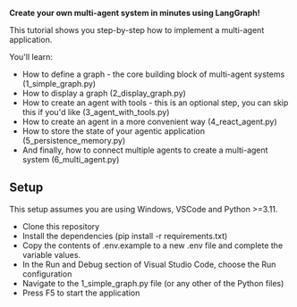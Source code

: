 
**Create your own multi-agent system in minutes using LangGraph!**

This tutorial shows you step-by-step how to implement a multi-agent application.

You'll learn:
- How to define a graph - the core building block of multi-agent systems (1_simple_graph.py)
- How to display a graph (2_display_graph.py)
- How to create an agent with tools - this is an optional step, you can skip this if you'd like (3_agent_with_tools.py)
- How to create an agent in a more convenient way (4_react_agent.py)
- How to store the state of your agentic application (5_persistence_memory.py)
- And finally, how to connect multiple agents to create a multi-agent system (6_multi_agent.py)

## Setup
This setup assumes you are using Windows, VSCode and Python >=3.11.

- Clone this repository
- Install the dependencies (pip install -r requirements.txt)
- Copy the contents of .env.example to a new .env file and complete the variable values.
- In the Run and Debug section of Visual Studio Code, choose the Run configuration
- Navigate to the 1_simple_graph.py file (or any other of the Python files)
- Press F5 to start the application
